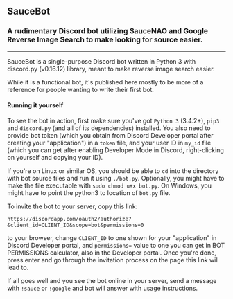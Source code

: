 ## SauceBot
### A rudimentary Discord bot utilizing SauceNAO and Google Reverse Image Search to make looking for source easier.

---

SauceBot is a single-purpose Discord bot written in Python 3 with discord.py (v0.16.12) library, meant to make reverse image search easier.

While it is a functional bot, it's published here mostly to be more of a reference for people wanting to write their first bot.

#### Running it yourself

To see the bot in action, first make sure you've got `Python 3` (3.4.2+), `pip3` and `discord.py` (and all of its dependencies) installed. You also need to provide bot token (which you obtain from Discord Developer portal after creating your "application") in a `token` file, and your user ID in `my_id` file (which you can get after enabling Developer Mode in Discord, right-clicking on yourself and copying your ID).

If you're on Linux or similar OS, you should be able to `cd` into the directory with bot source files and run it using `./bot.py`. Optionally, you might have to make the file executable with `sudo chmod u+x bot.py`. On Windows, you might have to point the python3 to location of `bot.py` file.

To invite the bot to your server, copy this link:

`https://discordapp.com/oauth2/authorize?&client_id=CLIENT_ID&scope=bot&permissions=0`

to your browser, change `CLIENT_ID` to one shown for your "application" in Discord Developer portal, and `permissions=` value to one you can get in BOT PERMISSIONS calculator, also in the Developer portal. Once you're done, press enter and go through the invitation process on the page this link will lead to.

If all goes well and you see the bot online in your server, send a message with `!sauce` or `!google` and bot will answer with usage instructions.